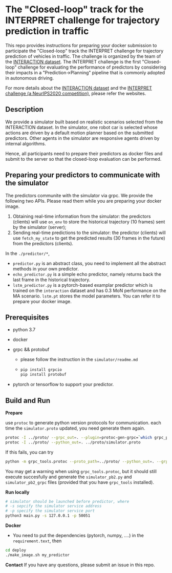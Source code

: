 # The "Closed-loop" track for the INTERPRET challenge for trajectory prediction in traffic #

This repo provides instructions for preparing your docker submission to participate the "Closed-loop" track the INTERPRET challenge for trajectory prediction of vehicles in traffic. The challenge is organized by the team of the [INTERACTION dataset](http://interaction-dataset.com). The INTERPRET challenge is the first "Closed-loop" challenge for evaluating the performance of predictors by considering their impacts in a "Prediction->Planning" pipeline that is commonly adopted in autonomous driving.

For more details about the [INTERACTION dataset](http://interaction-dataset.com) and the [INTERPRET challenge (a NeurIPS2020 competition)](http://challenge.interaction-dataset.com/prediction-challenge/intro), please refer the websites.

## Description
We provide a simulator built based on realistic scenarios selected from the INTERACTION dataset. In the simulator, one robot car is selected whose actions are driven by a default motion planner based on the submitted predictors. Other agents in the simulator are responsive agents driven by internal algorithms.

Hence, all participants need to prepare their predictors as docker files and submit to the server so that the closed-loop evaluation can be performed.

## Preparing your predictors to communicate with the simulator
The predictors communite with the simulator via grpc. We provide the following two APIs. Please read them while you are preparing your docker image.
1. Obtaining real-time information from the simulator: the predictors (clients) will use `on_env` to store the historical trajectory (10 frames) sent by the simulator (server);
2. Sending real-time predictions to the simulator: the predictor (clients) will use `fetch_my_state` to get the predicted results (30 frames in the future) from the predictors (clients).

In the `./predictor/*`,

- `predictor.py` is an abstract class, you need to implement all the abstract methods in your own predictor.
- `echo_predictor.py` is a simple echo predictor, namely returns back the last frame in the historical trajectory.
- `lstm_predictor.py` is a pytorch-based examplar predictor which is trained on the `interaction` dataset and has 0.3 MoN performance on the MA scenario. `lstm.pt` stores the model parameters. You can refer it to prepare your docker image.

## Prerequisites ##

 - python 3.7

 - docker

 - grpc && protobuf

    - please follow the instruction in the `simulator/readme.md`

    - ```bash
      pip install grpcio
      pip install protobuf
      ```

 - pytorch or tensorflow to support your predictor.

## Build and Run ##
**Prepare**

use `protoc` to generate python version protocols for communication.
each time the `simulator.proto` updated, you need generate them again.
```bash
protoc -I ../proto/ --grpc_out=. --plugin=protoc-gen-grpc=`which grpc_python_plugin` ../proto/simulator.proto
protoc -I ../proto/ --python_out=. ../proto/simulator.proto
```

If this fails, you can try
```bash
python -m grpc_tools.protoc --proto_path=../proto/ --python_out=. --grpc_python_out=. ../proto/simulator.proto
```
You may get a warning when using `grpc_tools.protoc`, but it should still execute succesfully and generate the `simulator_pb2.py` and `simulator_pb2_grpc` files (provided that you have `grpc_tools` installed).

**Run locally**

```bash
# simulator should be launched before predictor, where
# -s sepcify the simulator service address
# -p specify the simulator service port
python3 main.py -s 127.0.0.1 -p 50051
```

**Docker**

- You need to put the dependencies (pytorch, numpy, ....) in the `requirement.text`, then

```bash
cd deploy
./make_image.sh my_predictor
```

**Contact**
If you have any questions, please submit an issue in this repo. 
